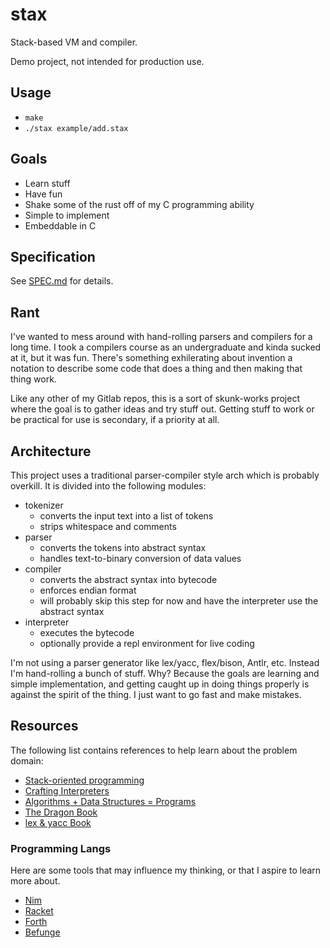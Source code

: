 # stax

Stack-based VM and compiler.

Demo project, not intended for production use.

## Usage

* `make`
* `./stax example/add.stax`

## Goals

* Learn stuff
* Have fun
* Shake some of the rust off of my C programming ability
* Simple to implement
* Embeddable in C

## Specification

See [SPEC.md](./SPEC.md) for details.

## Rant

I've wanted to mess around with hand-rolling parsers and compilers for a long time. I took a compilers course as an undergraduate and kinda sucked at it, but it was fun. There's something exhilerating about invention a notation to describe some code that does a thing and then making that thing work.

Like any other of my Gitlab repos, this is a sort of skunk-works project where the goal is to gather ideas and try stuff out. Getting stuff to work or be practical for use is secondary, if a priority at all.

## Architecture

This project uses a traditional parser-compiler style arch which is probably overkill. It is divided into the following modules:

* tokenizer
  * converts the input text into a list of tokens
  * strips whitespace and comments
* parser
  * converts the tokens into abstract syntax
  * handles text-to-binary conversion of data values
* compiler
  * converts the abstract syntax into bytecode
  * enforces endian format
  * will probably skip this step for now and have the interpreter use the abstract syntax
* interpreter
  * executes the bytecode
  * optionally provide a repl environment for live coding

I'm not using a parser generator like lex/yacc, flex/bison, Antlr, etc. Instead I'm hand-rolling a bunch of stuff. Why? Because the goals are learning and simple implementation, and getting caught up in doing things properly is against the spirit of the thing. I just want to go fast and make mistakes.

## Resources

The following list contains references to help learn about the problem domain:

* [Stack-oriented programming](https://en.wikipedia.org/wiki/Stack-oriented_programming)
* [Crafting Interpreters](https://craftinginterpreters.com/)
* [Algorithms + Data Structures = Programs](https://en.wikipedia.org/wiki/Algorithms_%2B_Data_Structures_%3D_Programs)
* [The Dragon Book](https://en.wikipedia.org/wiki/Compilers:_Principles,_Techniques,_and_Tools)
* [lex & yacc Book](https://www.oreilly.com/library/view/lex-yacc/9781565920002/)

### Programming Langs

Here are some tools that may influence my thinking, or that I aspire to learn more about.

* [Nim](https://nim-lang.org/)
* [Racket](https://racket-lang.org/)
* [Forth](https://en.wikipedia.org/wiki/Forth_(programming_language))
* [Befunge](https://en.wikipedia.org/wiki/Befunge)

